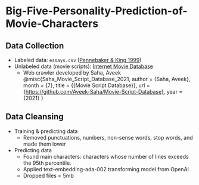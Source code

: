 # Big-Five-Personality-Prediction-of-Movie-Characters

## Data Collection
- Labeled data: `essays.csv` ([Pennebaker & King 1999](https://web.archive.org/web/20160519045708/http:/mypersonality.org/wiki/doku.php?id=wcpr13))
- Unlabeled data (movie scripts): [Internet Movie Database](https://www.imdb.com)
  - Web crawler developed by Saha, Aveek
  @misc{Saha_Movie_Script_Database_2021,
  author = {Saha, Aveek},
  month = {7},
  title = {{Movie Script Database}},
  url = {https://github.com/Aveek-Saha/Movie-Script-Database},
   year = {2021} }

## Data Cleansing
- Training & predicting data
  - Removed punctuations, numbers, non-sense words, stop words, and made them lower
- Predicting data
  - Found main characters: characters whose number of lines exceeds the 95th percentile.
  - Applied text-embedding-ada-002 transforming model from OpenAI
  - Dropped files < 5mb






